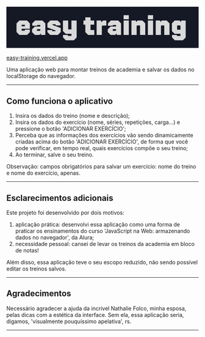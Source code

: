 ![easy training](./images/nome.png) 

[easy-training.vercel.app](https://easy-training.vercel.app/)

Uma aplicação web para montar treinos de academia e salvar os dados no localStorage do navegador.

***

## Como funciona o  aplicativo
1. Insira os dados do treino (nome e descrição);
2. Insira os dados do exercício (nome, séries, repetições, carga...) e pressione o botão 'ADICIONAR EXERCÍCIO';
3. Perceba que as informações dos exercícios vão sendo dinamicamente criadas acima do botão 'ADICIONAR EXERCÍCIO', de forma que você pode verificar, em tempo real, quais exercícios compõe o seu treino; 
4. Ao terminar, salve o seu treino.

Observação: campos obrigatórios para salvar um exercício: nome do treino e nome do exercício, apenas.

***
## Esclarecimentos adicionais
Este projeto foi desenvolvido por dois motivos:

1. aplicação prática: desenvolvi essa aplicação como uma forma de praticar os ensinamentos do curso 'JavaScript na Web: armazenando dados no navegador', da Alura; 
2. necessidade pessoal: cansei de levar os treinos da academia em bloco de notas!

Além disso, essa aplicação teve o seu escopo reduzido, não sendo possível editar os treinos salvos.
***
## Agradecimentos
Necessário agradecer a ajuda da incrível Nathalie Folco, minha esposa, pelas dicas com a estética da interface. Sem ela, essa aplicação seria, digamos, 'visualmente pouquíssimo apelativa', rs. 

***

